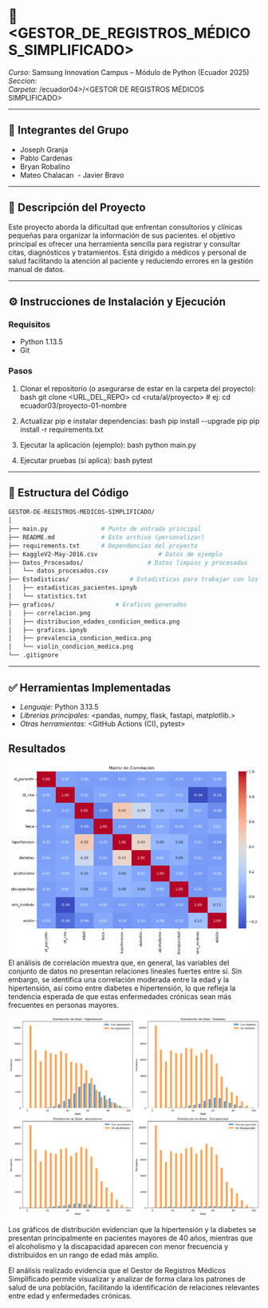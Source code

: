 # 📌 <GESTOR_DE_REGISTROS_MÉDICOS_SIMPLIFICADO>

*Curso:* Samsung Innovation Campus – Módulo de Python (Ecuador 2025)  
*Seccion:* <ecuador04>  
*Carpeta:* /ecuador04>/<GESTOR DE REGISTROS MÉDICOS SIMPLIFICADO>

---

## 👥 Integrantes del Grupo
- Joseph Granja 
- Pablo Cardenas 
- Bryan Robalino
- Mateo Chalacan 
- Javier Bravo

---

## 📝 Descripción del Proyecto
Este proyecto aborda la dificultad que enfrentan consultorios y clínicas pequeñas para organizar la información de sus pacientes. el objetivo principal es ofrecer una herramienta sencilla para registrar y consultar citas, diagnósticos y tratamientos. Está dirigido a médicos y personal de salud facilitando la atención al paciente y reduciendo errores en la gestión manual de datos.

---

## ⚙ Instrucciones de Instalación y Ejecución

### Requisitos
- Python 1.13.5
- Git

### Pasos
1. Clonar el repositorio (o asegurarse de estar en la carpeta del proyecto):
   bash
   git clone <URL_DEL_REPO>
   cd <ruta/al/proyecto>   # ej: cd ecuador03/proyecto-01-nombre
   

2. Actualizar pip e instalar dependencias:
   bash
   pip install --upgrade pip
   pip install -r requirements.txt
   

3. Ejecutar la aplicación (ejemplo):
   bash
   python main.py

4. Ejecutar pruebas (si aplica):
   bash
   pytest
   

---

## 📂 Estructura del Código

```bash
GESTOR-DE-REGISTROS-MEDICOS-SIMPLIFICADO/
│
├── main.py               # Punto de entrada principal
├── README.md             # Este archivo (personalizar)
├── requirements.txt      # Dependencias del proyecto
├── KaggleV2-May-2016.csv                 # Datos de ejemplo 
├── Datos_Procesados/                  # Datos limpios y procesados 
│   └── datos_procesados.csv
├── Estadisticas/                 # Estadisticas para trabajar con los graficos
│   ├── estadisticas_pacientes.ipnyb
│   └── statistics.txt
├── graficos/                 # Graficos generados 
│   ├── correlacion.png
│   ├── distribucion_edades_condicion_medica.png
│   ├── graficos.ipnyb
│   ├── prevalencia_condicion_medica.png
│   └── violin_condicion_medica.png
└── .gitignore
```




---

## ✅ Herramientas Implementadas
- *Lenguaje:* Python 3.13.5
- *Librerías principales:* <pandas, numpy, flask, fastapi, matplotlib.>
- *Otras herramientas:* <GitHub Actions (CI), pytest>


## Resultados 

![Matriz de correlación](graficos/correlacion.png)
El análisis de correlación muestra que, en general, las variables del conjunto de datos no presentan relaciones lineales fuertes entre sí. Sin embargo, se identifica una correlación moderada entre la edad y la hipertensión, así como entre diabetes e hipertensión, lo que refleja la tendencia esperada de que estas enfermedades crónicas sean más frecuentes en personas mayores.


![Distribución de edades](graficos/distribucion_edades_condicion_medica.png)


Los gráficos de distribución evidencian que la hipertensión y la diabetes se presentan principalmente en pacientes mayores de 40 años, mientras que el alcoholismo y la discapacidad aparecen con menor frecuencia y distribuidos en un rango de edad más amplio.


El análisis realizado evidencia que el Gestor de Registros Médicos Simplificado permite visualizar y analizar de forma clara los patrones de salud de una población, facilitando la identificación de relaciones relevantes entre edad y enfermedades crónicas.




